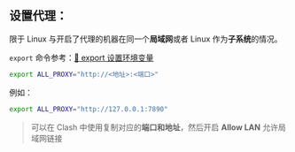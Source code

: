 ## 设置代理：

限于 Linux 与开启了代理的机器在同一个**局域网**或者 Linux 作为**子系统**的情况。

`export` 命令参考：[🚧  export 设置环境变量](%F0%9F%9A%A7%20%20export%20%E8%AE%BE%E7%BD%AE%E7%8E%AF%E5%A2%83%E5%8F%98%E9%87%8F.md)

```bash
export ALL_PROXY="http://<地址>:<端口>"
```

例如：

```bash
export ALL_PROXY="http://127.0.0.1:7890"
```

> 可以在 Clash 中使用复制对应的**端口和地址**，然后开启 **Allow LAN** 允许局域网链接

